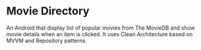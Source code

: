 Movie Directory
=========================

An Android that display list of popular movies from The MovieDB and show movie details when an item is clicked. It uses Clean Architecture based on MVVM and Repository patterns.